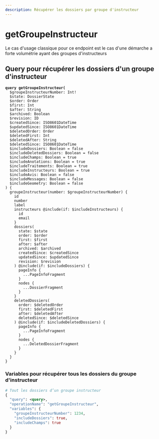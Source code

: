 ```yaml
---
description: Récupérer les dossiers par groupe d'instructeur
---
```


# getGroupeInstructeur

Le cas d'usage classique pour ce endpoint est le cas d'une démarche a forte volumétrie ayant des groupes d'instructeurs

## Query pour récupérer les dossiers d'un groupe d'instructeur

<pre class="language-graphql"><code class="lang-graphql"><strong>query getGroupeInstructeur(
</strong>  $groupeInstructeurNumber: Int!
  $state: DossierState
  $order: Order
  $first: Int
  $after: String
  $archived: Boolean
  $revision: ID
  $createdSince: ISO8601DateTime
  $updatedSince: ISO8601DateTime
  $deletedOrder: Order
  $deletedFirst: Int
  $deletedAfter: String
  $deletedSince: ISO8601DateTime
  $includeDossiers: Boolean = false
  $includeDeletedDossiers: Boolean = false
  $includeChamps: Boolean = true
  $includeAnotations: Boolean = true
  $includeTraitements: Boolean = true
  $includeInstructeurs: Boolean = true
  $includeAvis: Boolean = false
  $includeMessages: Boolean = false
  $includeGeometry: Boolean = false
) {
  groupeInstructeur(number: $groupeInstructeurNumber) {
    id
    number
    label
    instructeurs @include(if: $includeInstructeurs) {
      id
      email
    }
    dossiers(
      state: $state
      order: $order
      first: $first
      after: $after
      archived: $archived
      createdSince: $createdSince
      updatedSince: $updatedSince
      revision: $revision
    ) @include(if: $includeDossiers) {
      pageInfo {
        ...PageInfoFragment
      }
      nodes {
        ...DossierFragment
      }
    }
    deletedDossiers(
      order: $deletedOrder
      first: $deletedFirst
      after: $deletedAfter
      deletedSince: $deletedSince
    ) @include(if: $includeDeletedDossiers) {
      pageInfo {
        ...PageInfoFragment
      }
      nodes {
        ...DeletedDossierFragment
      }
    }
  }
}
</code></pre>

### Variables pour récupérer tous les dossiers du groupe d'instructeur

```graphql
# Tout les dossiers d’un groupe instructeur
{
  "query": <query>,
  "operationName": "getGroupeInstructeur",
  "variables": {
    "groupeInstructeurNumber": 1234,
    "includeDossiers": true,
    "includeChamps": true
  }
}
```
